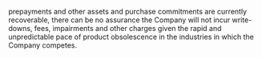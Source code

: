 prepayments and other assets and purchase commitments are currently recoverable, there can be no assurance the Company
will not incur write-downs, fees, impairments and other charges given the rapid and unpredictable pace of product obsolescence
in the industries in which the Company competes.
